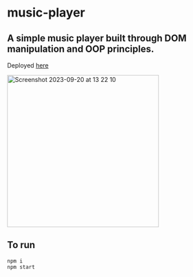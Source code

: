 # music-player

## A simple music player built through DOM manipulation and OOP principles. 
Deployed [here](https://foot-steps-on-the-moon.netlify.app/)

<img width="353" alt="Screenshot 2023-09-20 at 13 22 10" src="https://github.com/frank-mck/music-player/assets/77457834/73dfd737-b916-4652-abd7-e1b05aeb1a20">


## To run

```
npm i
npm start
```
